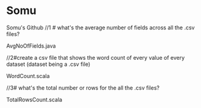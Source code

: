 # Somu
Somu's Github
//1 # what's the average number of fields across all the .csv files?

AvgNoOfFields.java


//2#create a csv file that shows the word count of every value of every dataset (dataset being a .csv file)

WordCount.scala


//3# what's the total number or rows for the all the .csv files?


TotalRowsCount.scala

